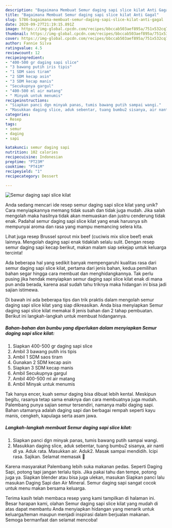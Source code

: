 ```yaml
---
description: "Bagaimana Membuat Semur daging sapi slice kilat Anti Gagal"
title: "Bagaimana Membuat Semur daging sapi slice kilat Anti Gagal"
slug: 5786-bagaimana-membuat-semur-daging-sapi-slice-kilat-anti-gagal
date: 2020-09-27T21:19:15.891Z
image: https://img-global.cpcdn.com/recipes/bbccab503aef895a/751x532cq70/semur-daging-sapi-slice-kilat-foto-resep-utama.jpg
thumbnail: https://img-global.cpcdn.com/recipes/bbccab503aef895a/751x532cq70/semur-daging-sapi-slice-kilat-foto-resep-utama.jpg
cover: https://img-global.cpcdn.com/recipes/bbccab503aef895a/751x532cq70/semur-daging-sapi-slice-kilat-foto-resep-utama.jpg
author: Fannie Silva
ratingvalue: 4.5
reviewcount: 12
recipeingredient:
- "400-500 gr daging sapi slice"
- "3 bawang putih iris tipis"
- "1 SDM saos tiram"
- "2 SDM kecap asin"
- "3 SDM kecap manis"
- "Secukupnya gargul"
- "400-500 ml air matang"
- " Minyak untuk menumis"
recipeinstructions:
- "Siapkan panci dgn minyak panas, tumis bawang putih sampai wangi."
- "Masukkan daging slice, aduk sebentar, tuang bumbu2 sisanya, air nanti dl ya. Aduk rata. Masukkan air. Aduk2. Masak sampai mendidih. Icipi rasa. Sajikan. Selamat memasak 🙂"
categories:
- Resep
tags:
- semur
- daging
- sapi

katakunci: semur daging sapi 
nutrition: 102 calories
recipecuisine: Indonesian
preptime: "PT23M"
cooktime: "PT41M"
recipeyield: "1"
recipecategory: Dessert

---
```



![Semur daging sapi slice kilat](https://img-global.cpcdn.com/recipes/bbccab503aef895a/751x532cq70/semur-daging-sapi-slice-kilat-foto-resep-utama.jpg)

Anda sedang mencari ide resep semur daging sapi slice kilat yang unik? Cara menyiapkannya memang tidak susah dan tidak juga mudah. Jika salah mengolah maka hasilnya tidak akan memuaskan dan justru cenderung tidak enak. Padahal semur daging sapi slice kilat yang enak harusnya sih mempunyai aroma dan rasa yang mampu memancing selera kita.

Lihat juga resep Brussel sprout mix beef (cuciwis mix slice beef) enak lainnya. Mengolah daging sapi enak tidaklah selalu sulit. Dengan resep semur daging sapi kecap berikut, makan malam siap sekejap untuk keluarga tercinta!

Ada beberapa hal yang sedikit banyak mempengaruhi kualitas rasa dari semur daging sapi slice kilat, pertama dari jenis bahan, kedua pemilihan bahan segar hingga cara membuat dan menghidangkannya. Tak perlu pusing jika hendak menyiapkan semur daging sapi slice kilat enak di mana pun anda berada, karena asal sudah tahu triknya maka hidangan ini bisa jadi sajian istimewa.


Di bawah ini ada beberapa tips dan trik praktis dalam mengolah semur daging sapi slice kilat yang siap dikreasikan. Anda bisa menyiapkan Semur daging sapi slice kilat memakai 8 jenis bahan dan 2 tahap pembuatan. Berikut ini langkah-langkah untuk membuat hidangannya.

<!--inarticleads1-->

##### Bahan-bahan dan bumbu yang diperlukan dalam menyiapkan Semur daging sapi slice kilat:

1. Siapkan 400-500 gr daging sapi slice
1. Ambil 3 bawang putih iris tipis
1. Ambil 1 SDM saos tiram
1. Gunakan 2 SDM kecap asin
1. Siapkan 3 SDM kecap manis
1. Ambil Secukupnya gargul
1. Ambil 400-500 ml air matang
1. Ambil  Minyak untuk menumis


Tak hanya encer, kuah semur daging bisa dibuat lebih kental. Meskipun begitu, rasanya tetap sama enaknya dan cara membuatnya juga mudah. Palembang punya sajian semur tersendiri, namanya malbi daging sapi. Bahan utamanya adalah daging sapi dan berbagai rempah seperti kayu manis, cengkeh, kapulaga serta asam jawa. 

<!--inarticleads2-->

##### Langkah-langkah membuat Semur daging sapi slice kilat:

1. Siapkan panci dgn minyak panas, tumis bawang putih sampai wangi.
1. Masukkan daging slice, aduk sebentar, tuang bumbu2 sisanya, air nanti dl ya. Aduk rata. Masukkan air. Aduk2. Masak sampai mendidih. Icipi rasa. Sajikan. Selamat memasak 🙂


Karena masyarakat Palembang lebih suka makanan pedas. Seperti Daging Sapi, potong tapi jangan terlalu tipis. Jika pakai tahu dan tempe, potong juga ya. Siapkan blender atau bisa juga ulekan, masukan Siapkan panci lalu masukan Daging Sapi dan Air Mineral. Semur daging sapi sangat cocok untuk menu makan bersama keluarga. 

Terima kasih telah membaca resep yang kami tampilkan di halaman ini. Besar harapan kami, olahan Semur daging sapi slice kilat yang mudah di atas dapat membantu Anda menyiapkan hidangan yang menarik untuk keluarga/teman maupun menjadi inspirasi dalam berjualan makanan. Semoga bermanfaat dan selamat mencoba!
